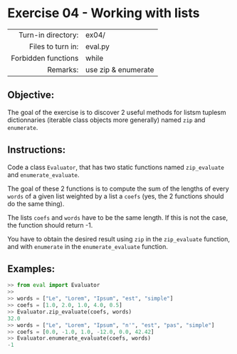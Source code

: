 # Exercise 04 - Working with lists

|                         |                                 |
| -----------------------:| ------------------------------- |
|   Turn-in directory:    |  ex04/                          |
|   Files to turn in:     |  eval.py                        |
|   Forbidden functions   |  while                          |
|   Remarks:              |  use zip & enumerate            |

## Objective:
The goal of the exercise is to discover 2 useful methods for listsm tuplesm dictionnaries (iterable class
objects more generally) named `zip` and `enumerate`.


## Instructions:
Code a class `Evaluator`, that has two static functions named `zip_evaluate` and `enumerate_evaluate`.

The goal of these 2 functions is to compute the sum of the lengths of every `words` of a given list weighted by a list a `coefs` (yes, the 2 functions should do the same thing).

The lists `coefs` and `words` have to be the same length. If this is not the case, the function should return -1.

You have to obtain the desired result using `zip` in the `zip_evaluate` function, and with `enumerate` in the `enumerate_evaluate` function.


## Examples:
```py
>> from eval import Evaluator
>> 
>> words = ["Le", "Lorem", "Ipsum", "est", "simple"]
>> coefs = [1.0, 2.0, 1.0, 4.0, 0.5]
>> Evaluator.zip_evaluate(coefs, words)
32.0
>> words = ["Le", "Lorem", "Ipsum", "n'", "est", "pas", "simple"]
>> coefs = [0.0, -1.0, 1.0, -12.0, 0.0, 42.42]
>> Evaluator.enumerate_evaluate(coefs, words)
-1
```
